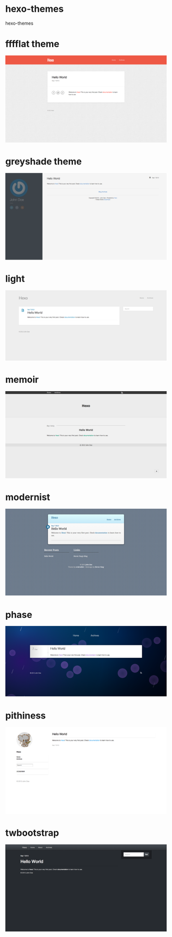 hexo-themes
===========

hexo-themes

fffflat theme
=============
![alt fffflat.png](./imgs/fffflat.png "fffflat.png")

greyshade theme
===============
![alt greyshade.png](./imgs/greyshade.png "greyshade.png")

light
===============
![alt light.png](./imgs/light.png "light.png")

memoir
===============
![alt memoir.png](./imgs/memoir.png "memoir.png")

modernist
===============
![alt modernist.png](./imgs/modernist.png "modernist.png")

phase
===============
![alt phase.png](./imgs/phase.png "phase.png")

pithiness
===============
![alt pithiness.png](./imgs/pithiness.png "pithiness.png")

twbootstrap
===============
![alt twbootstrap.png](./imgs/twbootstrap.png "twbootstrap.png")

